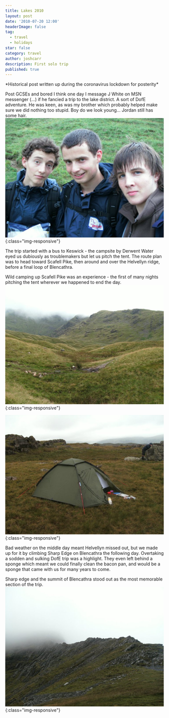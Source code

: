 ```yaml
---
title: Lakes 2010
layout: post
date: '2010-07-20 12:00'
headerImage: false
tag:
  - travel
  - holidays
star: false
category: travel
author: joshcarr
description: First solo trip
published: true
---
```

<div markdown="1" class="contentCont" id="scroll">
*Historical post written up during the coronavirus lockdown for posterity*

Post GCSEs and bored I think one day I message J White on MSN messenger (...) if he fancied a trip to the lake district. A sort of DofE adventure. He was keen, as was my brother which probably helped make sure we did nothing too stupid. Boy do we look young... Jordan still has some hair.
![Trio](/assets/images/lakes2010/trio.jpg){:class="img-responsive"}

The trip started with a bus to Keswick - the campsite by Derwent Water eyed us dubiously as troublemakers but let us pitch the tent. The route plan was to head toward Scafell Pike, then around and over the Helvellyn ridge, before a final loop of Blencathra.

Wild camping up Scafell Pike was an experience - the first of many nights pitching the tent wherever we happened to end the day.
![Cloudy](/assets/images/lakes2010/cloudy.jpg){:class="img-responsive"}

![Wild Camp](/assets/images/lakes2010/wildcamp.jpg){:class="img-responsive"}


Bad weather on the middle day meant Helvellyn missed out, but we made up for it by climbing Sharp Edge on Blencathra the following day. Overtaking a sodden and sulking DofE trip was a highlight. They even left behind a sponge which meant we could finally clean the bacon pan, and would be a sponge that came with us for many years to come.

Sharp edge and the summit of Blencathra stood out as the most memorable section of the trip.
![Sharp Edge](/assets/images/lakes2010/sharpedge.jpg){:class="img-responsive"}


</div>
